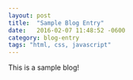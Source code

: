 ```yaml
---
layout: post
title:  "Sample Blog Entry"
date:   2016-02-07 11:48:52 -0600
category: blog-entry
tags: "html, css, javascript"
---
```


This is a sample blog!